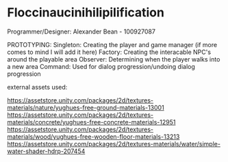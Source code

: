 # Floccinaucinihilipilification

Programmer/Designer: Alexander Bean - 100927087


PROTOTYPING:
Singleton: Creating the player and game manager (if more comes to mind I will add it here)
Factory: Creating the interacable NPC's around the playable area
Observer: Determining when the player walks into a new area
Command: Used for dialog progression/undoing dialog progression


external assets used: 

https://assetstore.unity.com/packages/2d/textures-materials/nature/yughues-free-ground-materials-13001 
https://assetstore.unity.com/packages/2d/textures-materials/concrete/yughues-free-concrete-materials-12951
https://assetstore.unity.com/packages/2d/textures-materials/wood/yughues-free-wooden-floor-materials-13213
https://assetstore.unity.com/packages/2d/textures-materials/water/simple-water-shader-hdrp-207454

